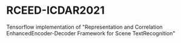 # RCEED-ICDAR2021
Tensorflow implementation of "Representation and Correlation EnhancedEncoder-Decoder Framework for Scene TextRecognition"
